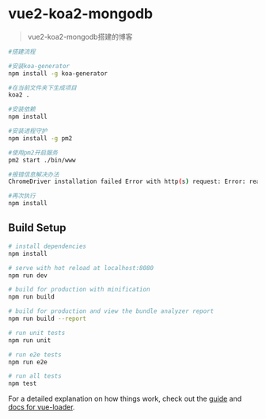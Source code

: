 # vue2-koa2-mongodb
>vue2-koa2-mongodb搭建的博客

``` bash
#搭建流程

#安装koa-generator
npm install -g koa-generator

#在当前文件夹下生成项目
koa2 .

#安装依赖
npm install

#安装进程守护
npm install -g pm2

#使用pm2开启服务
pm2 start ./bin/www

#报错信息解决办法
ChromeDriver installation failed Error with http(s) request: Error: read ETIMEDOUT

#再次执行
npm install
```

## Build Setup

``` bash
# install dependencies
npm install

# serve with hot reload at localhost:8080
npm run dev

# build for production with minification
npm run build

# build for production and view the bundle analyzer report
npm run build --report

# run unit tests
npm run unit

# run e2e tests
npm run e2e

# run all tests
npm test
```

For a detailed explanation on how things work, check out the [guide](http://vuejs-templates.github.io/webpack/) and [docs for vue-loader](http://vuejs.github.io/vue-loader).
